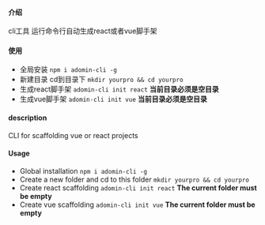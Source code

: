 #### 介绍
cli工具 运行命令行自动生成react或者vue脚手架

#### 使用
* 全局安装 `npm i adomin-cli -g`
* 新建目录 cd到目录下 `mkdir yourpro && cd yourpro`
* 生成react脚手架 `adomin-cli init react` **当前目录必须是空目录**
* 生成vue脚手架 `adomin-cli init vue` **当前目录必须是空目录**

#### description
CLI for scaffolding vue or react projects

#### Usage
* Global installation `npm i adomin-cli -g`
* Create a new folder and cd to this folder `mkdir yourpro && cd yourpro`
* Create react scaffolding `adomin-cli init react` **The current folder must be empty**
* Create vue scaffolding `adomin-cli init vue` **The current folder must be empty**
